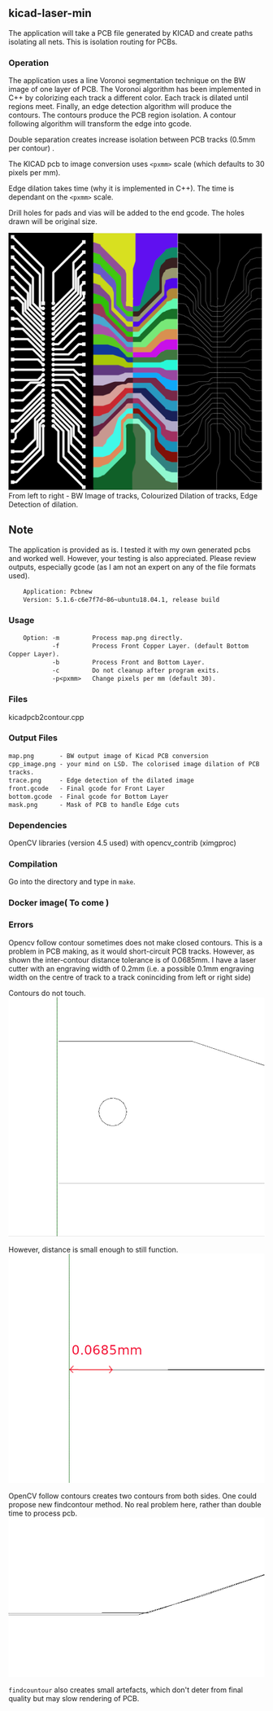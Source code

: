 ## kicad-laser-min

The application will take a PCB file generated by KICAD and create paths isolating all nets.
This is isolation routing for PCBs.

### Operation
The application uses a line Voronoi segmentation technique on the BW image of one layer of PCB. The Voronoi algorithm has been implemented in C++
by colorizing each track a different color. Each track is dilated until regions meet. Finally, an edge detection algorithm will produce the contours.
The contours produce the PCB region isolation. A contour following algorithm will transform the edge into gcode.

Double separation creates increase isolation between PCB tracks  (0.5mm per contour) .

The KICAD pcb to image conversion uses `<pxmm>` scale (which defaults to 30 pixels per mm).

Edge dilation takes time (why it is implemented in C++). The time is dependant on the `<pxmm>` scale.

Drill holes for pads and vias will be added to the end gcode. The holes drawn will be original size.

<img src="images/output.png">
From left to right - BW Image of tracks, Colourized Dilation of tracks, Edge Detection of dilation.

## Note
The application is provided as is. I tested it with my own generated pcbs and worked well. However, your testing is also appreciated.
Please review outputs, especially gcode (as I am not an expert on any of the file formats used).

```KICAD Version used :
    Application: Pcbnew
    Version: 5.1.6-c6e7f7d~86~ubuntu18.04.1, release build
```

### Usage

```Usage:
    Option: -m         Process map.png directly.
            -f         Process Front Copper Layer. (default Bottom Copper Layer).
            -b         Process Front and Bottom Layer.
            -c         Do not cleanup after program exits.
            -p<pxmm>   Change pixels per mm (default 30).
```

### Files
kicadpcb2contour.cpp

### Output Files
    map.png       - BW output image of Kicad PCB conversion
    cpp_image.png - your mind on LSD. The colorised image dilation of PCB tracks.
    trace.png     - Edge detection of the dilated image
    front.gcode   - Final gcode for Front Layer
    bottom.gcode  - Final gcode for Bottom Layer
    mask.png      - Mask of PCB to handle Edge cuts



### Dependencies
OpenCV libraries (version 4.5 used) with opencv_contrib (ximgproc)

### Compilation
Go into the directory and type in ```make```.



### Docker image( To come )

### Errors

Opencv follow contour sometimes does not make closed contours. This is a problem in PCB making, as it would short-circuit PCB tracks.
However, as shown the inter-contour distance tolerance is of 0.0685mm. I have a laser cutter with an engraving width of 0.2mm (i.e. a
possible 0.1mm engraving width on the centre of track to a track coninciding from left or right side)

Contours do not touch.
<img src="images/error-1.png">

However, distance is small enough to still function.
<img src="images/error-2.png">

OpenCV follow contours creates two contours from both sides.
One could propose new findcontour method. No real problem here, rather than double time to process pcb.
<img src="images/error-3.png">

```findcountour``` also creates small artefacts, which don't deter from final quality but may slow rendering of PCB.
